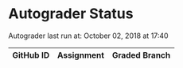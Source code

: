 # Autograder Status
Autograder last run at: October 02, 2018 at 17:40

| GitHub ID | Assignment | Graded Branch |
|-----------|------------|---------------|
